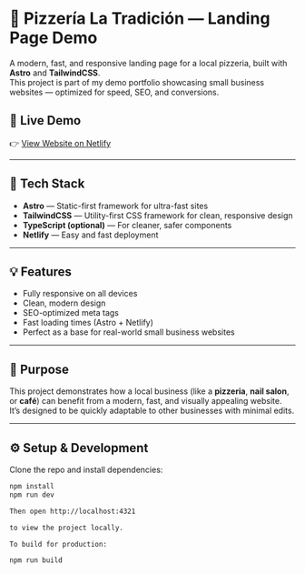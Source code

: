 # 🍕 Pizzería La Tradición — Landing Page Demo

A modern, fast, and responsive landing page for a local pizzeria, built with **Astro** and **TailwindCSS**.  
This project is part of my demo portfolio showcasing small business websites — optimized for speed, SEO, and conversions.

## 🚀 Live Demo

👉 [View Website on Netlify](https://pizzeria-demo.netlify.app)

---

## 🧩 Tech Stack

- **Astro** — Static-first framework for ultra-fast sites
- **TailwindCSS** — Utility-first CSS framework for clean, responsive design
- **TypeScript (optional)** — For cleaner, safer components
- **Netlify** — Easy and fast deployment

---

## 💡 Features

- Fully responsive on all devices
- Clean, modern design
- SEO-optimized meta tags
- Fast loading times (Astro + Netlify)
- Perfect as a base for real-world small business websites

---

## 🧠 Purpose

This project demonstrates how a local business (like a **pizzeria**, **nail salon**, or **café**) can benefit from a modern, fast, and visually appealing website.  
It’s designed to be quickly adaptable to other businesses with minimal edits.

---

## ⚙️ Setup & Development

Clone the repo and install dependencies:

```bash
npm install
npm run dev

Then open http://localhost:4321

to view the project locally.

To build for production:

npm run build
```
